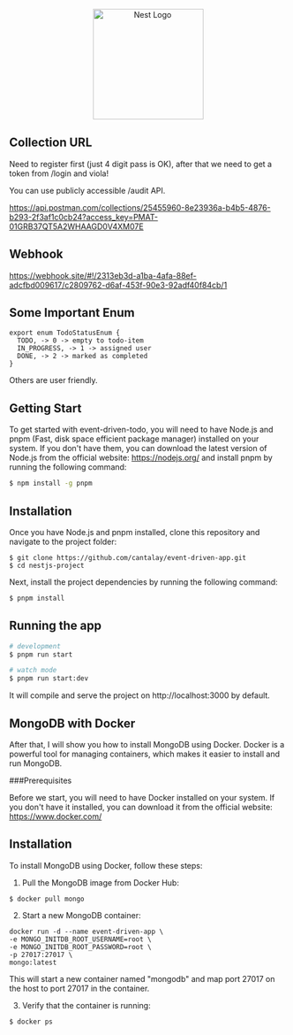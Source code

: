 <p align="center">
  <a href="http://nestjs.com/" target="blank"><img src="https://nestjs.com/img/logo-small.svg" width="200" alt="Nest Logo" /></a>
</p>


## Collection URL
Need to register first (just 4 digit pass is OK), after that we need to get a token from /login and viola!

You can use publicly accessible /audit API.

https://api.postman.com/collections/25455960-8e23936a-b4b5-4876-b293-2f3af1c0cb24?access_key=PMAT-01GRB37QT5A2WHAAGD0V4XM07E

## Webhook
https://webhook.site/#!/2313eb3d-a1ba-4afa-88ef-adcfbd009617/c2809762-d6af-453f-90e3-92adf40f84cb/1

## Some Important Enum
```
export enum TodoStatusEnum {
  TODO, -> 0 -> empty to todo-item
  IN_PROGRESS, -> 1 -> assigned user
  DONE, -> 2 -> marked as completed
}
```
Others are user friendly.

## Getting Start

To get started with event-driven-todo, you will need to have Node.js and pnpm (Fast, disk space efficient package manager) installed on your system. If you don't have them, you can download the latest version of Node.js from the official website: https://nodejs.org/ and install pnpm by running the following command:
```bash
$ npm install -g pnpm
```
## Installation
Once you have Node.js and pnpm installed, clone this repository and navigate to the project folder:
```
$ git clone https://github.com/cantalay/event-driven-app.git
$ cd nestjs-project
```
Next, install the project dependencies by running the following command:
```bash
$ pnpm install
```

## Running the app

```bash
# development
$ pnpm run start

# watch mode
$ pnpm run start:dev
```
It will compile and serve the project on http://localhost:3000 by default.







## MongoDB with Docker

After that, I will show you how to install MongoDB using Docker. Docker is a powerful tool for managing containers, which makes it easier to install and run MongoDB.

###Prerequisites

Before we start, you will need to have Docker installed on your system. If you don't have it installed, you can download it from the official website: https://www.docker.com/

## Installation
To install MongoDB using Docker, follow these steps:

1. Pull the MongoDB image from Docker Hub:

```
$ docker pull mongo
```
2. Start a new MongoDB container:

```
docker run -d --name event-driven-app \
-e MONGO_INITDB_ROOT_USERNAME=root \
-e MONGO_INITDB_ROOT_PASSWORD=root \
-p 27017:27017 \
mongo:latest
```
This will start a new container named "mongodb" and map port 27017 on the host to port 27017 in the container.

3. Verify that the container is running:
```
$ docker ps
```
